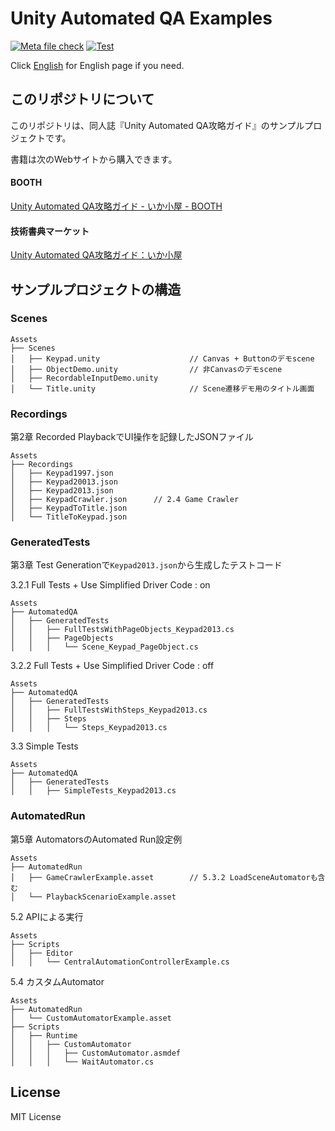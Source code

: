 # Unity Automated QA Examples

[![Meta file check](https://github.com/nowsprinting/UnityAutomatedQAExamples/actions/workflows/metacheck.yml/badge.svg)](https://github.com/nowsprinting/UnityAutomatedQAExamples/actions/workflows/metacheck.yml)
[![Test](https://github.com/nowsprinting/UnityAutomatedQAExamples/actions/workflows/test.yml/badge.svg)](https://github.com/nowsprinting/UnityAutomatedQAExamples/actions/workflows/test.yml)

Click [English](./README_en.md) for English page if you need.



## このリポジトリについて

このリポジトリは、同人誌『Unity Automated QA攻略ガイド』のサンプルプロジェクトです。

書籍は次のWebサイトから購入できます。

#### BOOTH
[Unity Automated QA攻略ガイド - いか小屋 - BOOTH](https://ikagoya.booth.pm/items/3534629)

#### 技術書典マーケット
[Unity Automated QA攻略ガイド：いか小屋](https://techbookfest.org/product/5755610421264384)



## サンプルプロジェクトの構造

### Scenes

```
Assets
├── Scenes
│   ├── Keypad.unity                    // Canvas + Buttonのデモscene
│   ├── ObjectDemo.unity                // 非Canvasのデモscene
│   ├── RecordableInputDemo.unity
│   └── Title.unity                     // Scene遷移デモ用のタイトル画面
```

### Recordings

第2章 Recorded PlaybackでUI操作を記録したJSONファイル

```
Assets
├── Recordings
│   ├── Keypad1997.json
│   ├── Keypad20013.json
│   ├── Keypad2013.json
│   ├── KeypadCrawler.json      // 2.4 Game Crawler
│   ├── KeypadToTitle.json
│   └── TitleToKeypad.json
```

### GeneratedTests

第3章 Test Generationで`Keypad2013.json`から生成したテストコード

3.2.1 Full Tests + Use Simplified Driver Code : on

```
Assets
├── AutomatedQA
│   ├── GeneratedTests
│   │   ├── FullTestsWithPageObjects_Keypad2013.cs
│   │   ├── PageObjects
│   │   │   └── Scene_Keypad_PageObject.cs
```

3.2.2 Full Tests + Use Simplified Driver Code : off

```
Assets
├── AutomatedQA
│   ├── GeneratedTests
│   │   ├── FullTestsWithSteps_Keypad2013.cs
│   │   ├── Steps
│   │   │   └── Steps_Keypad2013.cs
```

3.3 Simple Tests

```
Assets
├── AutomatedQA
│   ├── GeneratedTests
│   │   ├── SimpleTests_Keypad2013.cs
```

### AutomatedRun

第5章 AutomatorsのAutomated Run設定例

```
Assets
├── AutomatedRun
│   ├── GameCrawlerExample.asset        // 5.3.2 LoadSceneAutomatorも含む
│   └── PlaybackScenarioExample.asset
```

5.2 APIによる実行

```
Assets
├── Scripts
│   ├── Editor
│   │   └── CentralAutomationControllerExample.cs
```

5.4 カスタムAutomator

```
Assets
├── AutomatedRun
│   └── CustomAutomatorExample.asset
├── Scripts
│   ├── Runtime
│   │   ├── CustomAutomator
│   │   │   ├── CustomAutomator.asmdef
│   │   │   └── WaitAutomator.cs
```



## License

MIT License
